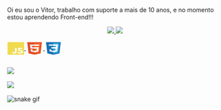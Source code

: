 
Oi eu sou o Vitor, trabalho com suporte a mais de 10 anos, e no momento estou aprendendo Front-end!!!
<div align="center">
  <a href="https://github.com/VitorRodrigo">
  <img height="180em" src="https://github-readme-stats.vercel.app/api?username=VitorRodrigo&show_icons=true&theme=dark&include_all_commits=true&count_private=true"/>
  <img height="180em" src="https://github-readme-stats.vercel.app/api/top-langs/?username=VitorRodrigo&layout=compact&langs_count=7&theme=dark"/>
</div>
  
  <div style="display: inline_block"><br>
  <img align="center" alt="vitor-Js" height="30" width="40" src="https://raw.githubusercontent.com/devicons/devicon/master/icons/javascript/javascript-plain.svg">
  <img align="center" alt="vitor-HTML" height="30" width="40" src="https://raw.githubusercontent.com/devicons/devicon/master/icons/html5/html5-original.svg">
  <img align="center" alt="vitor-CSS" height="30" width="40" src="https://raw.githubusercontent.com/devicons/devicon/master/icons/css3/css3-original.svg">
  
 
 
</div>
  
  ##
  
  <div> 
  
  <a href="https://www.instagram.com/vitorr07/" target="_blank"><img src="https://img.shields.io/badge/-Instagram-%23E4405F?style=for-the-badge&logo=instagram&logoColor=white" target="_blank"></a>
 	
  <a href="https://www.linkedin.com/in/vitor-rodrigo-de-araujo-b61425157/" target="_blank"><img src="https://img.shields.io/badge/-LinkedIn-%230077B5?style=for-the-badge&logo=linkedin&logoColor=white" target="_blank"></a> 
  
  ![snake gif](https://github.com/VitorRodrigo/VitorRodrigo/blob/output/github-contribution-grid-snake.svg)
 
  </div>
  
   
  
